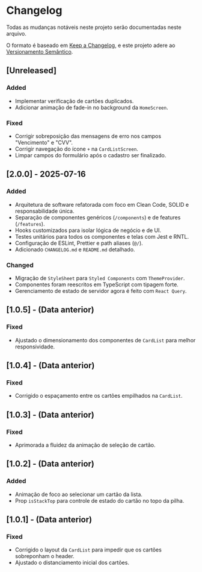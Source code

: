 # Changelog

Todas as mudanças notáveis neste projeto serão documentadas neste arquivo.

O formato é baseado em [Keep a Changelog](https://keepachangelog.com/en/1.0.0/), e este projeto adere ao [Versionamento Semântico](https://semver.org/spec/v2.0.0.html).

## [Unreleased]

### Added
- Implementar verificação de cartões duplicados.
- Adicionar animação de fade-in no background da `HomeScreen`.

### Fixed
- Corrigir sobreposição das mensagens de erro nos campos "Vencimento" e "CVV".
- Corrigir navegação do ícone `+` na `CardListScreen`.
- Limpar campos do formulário após o cadastro ser finalizado.

## [2.0.0] - 2025-07-16

### Added
- Arquitetura de software refatorada com foco em Clean Code, SOLID e responsabilidade única.
- Separação de componentes genéricos (`/components`) e de features (`/features`).
- Hooks customizados para isolar lógica de negócio e de UI.
- Testes unitários para todos os componentes e telas com Jest e RNTL.
- Configuração de ESLint, Prettier e path aliases (`@/`).
- Adicionado `CHANGELOG.md` e `README.md` detalhado.

### Changed
- Migração de `StyleSheet` para `Styled Components` com `ThemeProvider`.
- Componentes foram reescritos em TypeScript com tipagem forte.
- Gerenciamento de estado de servidor agora é feito com `React Query`.

## [1.0.5] - (Data anterior)

### Fixed
- Ajustado o dimensionamento dos componentes de `CardList` para melhor responsividade.

## [1.0.4] - (Data anterior)

### Fixed
- Corrigido o espaçamento entre os cartões empilhados na `CardList`.

## [1.0.3] - (Data anterior)

### Fixed
- Aprimorada a fluidez da animação de seleção de cartão.

## [1.0.2] - (Data anterior)

### Added
- Animação de foco ao selecionar um cartão da lista.
- Prop `isStackTop` para controle de estado do cartão no topo da pilha.

## [1.0.1] - (Data anterior)

### Fixed
- Corrigido o layout da `CardList` para impedir que os cartões sobreponham o header.
- Ajustado o distanciamento inicial dos cartões.
